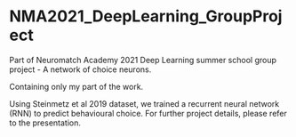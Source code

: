 # NMA2021_DeepLearning_GroupProject

Part of Neuromatch Academy 2021 Deep Learning summer school group project - A network of choice neurons. 

Containing only my part of the work.

Using Steinmetz et al 2019 dataset, we trained a recurrent neural network (RNN) to predict behavioural choice. For further project details, please refer to the presentation.
